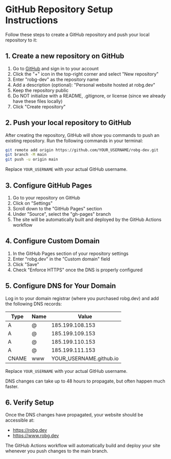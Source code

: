 # GitHub Repository Setup Instructions

Follow these steps to create a GitHub repository and push your local repository to it:

## 1. Create a new repository on GitHub

1. Go to [GitHub](https://github.com) and sign in to your account
2. Click the "+" icon in the top-right corner and select "New repository"
3. Enter "robg-dev" as the repository name
4. Add a description (optional): "Personal website hosted at robg.dev"
5. Keep the repository public
6. Do NOT initialize with a README, .gitignore, or license (since we already have these files locally)
7. Click "Create repository"

## 2. Push your local repository to GitHub

After creating the repository, GitHub will show you commands to push an existing repository. Run the following commands in your terminal:

```bash
git remote add origin https://github.com/YOUR_USERNAME/robg-dev.git
git branch -M main
git push -u origin main
```

Replace `YOUR_USERNAME` with your actual GitHub username.

## 3. Configure GitHub Pages

1. Go to your repository on GitHub
2. Click on "Settings"
3. Scroll down to the "GitHub Pages" section
4. Under "Source", select the "gh-pages" branch
5. The site will be automatically built and deployed by the GitHub Actions workflow

## 4. Configure Custom Domain

1. In the GitHub Pages section of your repository settings
2. Enter "robg.dev" in the "Custom domain" field
3. Click "Save"
4. Check "Enforce HTTPS" once the DNS is properly configured

## 5. Configure DNS for Your Domain

Log in to your domain registrar (where you purchased robg.dev) and add the following DNS records:

| Type  | Name | Value               |
|-------|------|---------------------|
| A     | @    | 185.199.108.153     |
| A     | @    | 185.199.109.153     |
| A     | @    | 185.199.110.153     |
| A     | @    | 185.199.111.153     |
| CNAME | www  | YOUR_USERNAME.github.io |

Replace `YOUR_USERNAME` with your actual GitHub username.

DNS changes can take up to 48 hours to propagate, but often happen much faster.

## 6. Verify Setup

Once the DNS changes have propagated, your website should be accessible at:
- https://robg.dev
- https://www.robg.dev

The GitHub Actions workflow will automatically build and deploy your site whenever you push changes to the main branch.
